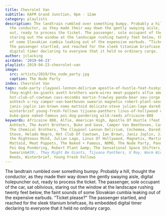 ```yaml
---
title: Chevrolet Van
subtitle: KAFM Grand Junction, 9pm - 12am
category: playlists
description: The landtrain rumbled over something bumpy. Probably a hill, thought
  the conductor, as they made their way down the gently swaying aisle, digital holepuncher
  out, ready to process the ticket. The passenger, sole occupant of the car, sat oblivious,
  staring out the window at the landscape rushing twenty feet below, the faint sounds
  of some Slovakian cumbia leaking out of the expensive earbuds. “Ticket please?”
  The passenger startled, and reached for the sleek titanium briefcase, its embedded
  digital timer declaring to everyone that it held no ordinary cargo.
author: jclacking
airdate: '2019-04-23'
playlist: 2019-04-23-chevrolet-van
image:
  src: artists/2019/the_nude_party.jpg
  caption: The Nude Party
index: Chevrolet Van
tags: nude-party claypool-lennon-delirium apostle-of-hustle-feat-huskys piroshka jim-jones-righteous-mind
  they-might-be-giants avett-brothers warm-wires meat-puppets alfie american-high
  hot-club-of-cowtown cass-mccombs martin-frawley panda-bear seu-jorge helado-negro
  ashtech u-roy camper-van-beethoven swearin magnetix robert-plant-sensational-space-shifters
  janis-joplin ian-brown nomo mattoid delicate-steve julian-lage darediablo cochemea
  winterbrief young-fresh-fellows tijuana-panthers linus-of-hollywood chemical-brothers
  buke-gase naked-famous poi-dog-pondering wild-reeds africaine-808
keywords: Africaine 808, Alfie, American High, Apostle Of Hustle (feat. The Huskys),
  Ashtech, The Avett Brothers, Buke and Gase, Camper Van Beethoven, Cass McCombs,
  The Chemical Brothers, The Claypool Lennon Delirium, Cochemea, Darediablo, Delicate
  Steve, Helado Negro, Hot Club Of Cowtown, Ian Brown, Janis Joplin, Jim Jones and
  the Righteous Mind, Julian Lage, Linus Of Hollywood, Magnetix, Martin Frawley, The
  Mattoid, Meat Puppets, The Naked + Famous, NOMO, The Nude Party, Panda Bear, Piroshka,
  Poi Dog Pondering, Robert Plant &amp; The Sensational Space Shifters, Seu Jorge,
  Swearin&#39;, They Might Be Giants, Tijuana Panthers, U Roy, Warm Wires, The Wild
  Reeds, Winterbrief, Young Fresh Fellows
---
```

The landtrain rumbled over something bumpy. Probably a hill, thought the conductor, as they made their way down the gently swaying aisle, digital holepuncher out, ready to process the ticket. The passenger, sole occupant of the car, sat oblivious, staring out the window at the landscape rushing twenty feet below, the faint sounds of some Slovakian cumbia leaking out of the expensive earbuds. “Ticket please?” The passenger startled, and reached for the sleek titanium briefcase, its embedded digital timer declaring to everyone that it held no ordinary cargo.
